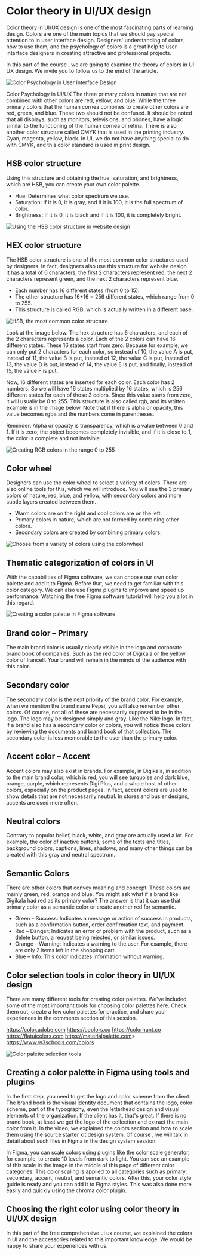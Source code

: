 # Color theory in UI/UX design

Color theory in UI/UX design is one of the most fascinating parts of learning design. Colors are one of the main topics that we should pay special attention to in user interface design. Designers' understanding of colors, how to use them, and the psychology of colors is a great help to user interface designers in creating attractive and professional projects.

In this part of the course , we are going to examine the theory of colors in UI UX design. We invite you to follow us to the end of the article.

![Color Psychology in User Interface Design](color-systems.webp)

Color Psychology in UI/UX
The three primary colors in nature that are not combined with other colors are red, yellow, and blue. While the three primary colors that the human cornea combines to create other colors are red, green, and blue. These two should not be confused. It should be noted that all displays, such as monitors, televisions, and phones, have a logic similar to the functioning of the human cornea or retina. There is also another color structure called CMYK that is used in the printing industry. Cyan, magenta, yellow, black. In UI, we do not have anything special to do with CMYK, and this color standard is used in print design.

## HSB color structure

Using this structure and obtaining the hue, saturation, and brightness, which are HSB, you can create your own color palette.

- Hue: Determines what color spectrum we use.
- Saturation: If it is 0, it is gray, and if it is 100, it is the full spectrum of color.
- Brightness: If it is 0, it is black and if it is 100, it is completely bright.

![Using the HSB color structure in website design](hsb-color-system.webp)

## HEX color structure

The HSB color structure is one of the most common color structures used by designers. In fact, designers also use this structure for website design . It has a total of 6 characters, the first 2 characters represent red, the next 2 characters represent green, and the next 2 characters represent blue.

- Each number has 16 different states (from 0 to 15).
- The other structure has 16\*16 = 256 different states, which range from 0 to 255.
- This structure is called RGB, which is actually written in a different base.

![HSB, the most common color structure](hex-color-system.webp)

Look at the image below. The hex structure has 6 characters, and each of the 2 characters represents a color. Each of the 2 colors can have 16 different states. These 16 states start from zero. Because for example, we can only put 2 characters for each color, so instead of 10, the value A is put, instead of 11, the value B is put, instead of 12, the value C is put, instead of 13, the value D is put, instead of 14, the value E is put, and finally, instead of 15, the value F is put.

Now, 16 different states are inserted for each color. Each color has 2 numbers. So we will have 16 states multiplied by 16 states, which is 256 different states for each of those 3 colors. Since this value starts from zero, it will usually be 0 to 255. This structure is also called rgb, and its written example is in the image below. Note that if there is alpha or opacity, this value becomes rgba and the numbers come in parentheses.

Reminder: Alpha or opacity is transparency, which is a value between 0 and 1. If it is zero, the object becomes completely invisible, and if it is close to 1, the color is complete and not invisible.

![Creating RGB colors in the range 0 to 255](hex-rgb.webp)

## Color wheel

Designers can use the color wheel to select a variety of colors. There are also online tools for this, which we will introduce. You will see the 3 primary colors of nature, red, blue, and yellow, with secondary colors and more subtle layers created between them.

- Warm colors are on the right and cool colors are on the left.
- Primary colors in nature, which are not formed by combining other colors.
- Secondary colors are created by combining primary colors.

![Choose from a variety of colors using the colorwheel](color-wheel.webp)

## Thematic categorization of colors in UI

With the capabilities of Figma software, we can choose our own color palette and add it to Figma. Before that, we need to get familiar with this color category. We can also use Figma plugins to improve and speed up performance. Watching the free Figma software tutorial will help you a lot in this regard.

![Creating a color palette in Figma software](color-pack-765x1024.webp)

## Brand color – Primary

The main brand color is usually clearly visible in the logo and corporate brand book of companies. Such as the red color of Digikala or the yellow color of Irancell. Your brand will remain in the minds of the audience with this color.

## Secondary color

The secondary color is the next priority of the brand color. For example, when we mention the brand name Pepsi, you will also remember other colors. Of course, not all of these are necessarily supposed to be in the logo. The logo may be designed simply and gray. Like the Nike logo. In fact, if a brand also has a secondary color or colors, you will notice those colors by reviewing the documents and brand book of that collection. The secondary color is less memorable to the user than the primary color.

## Accent color – Accent

Accent colors may also exist in brands. For example, in Digikala, in addition to the main brand color, which is red, you will see turquoise and dark blue, orange, purple, which represents Digi Plus, and a whole host of other colors, especially on the product pages. In fact, accent colors are used to show details that are not necessarily neutral. In stores and busier designs, accents are used more often.

## Neutral colors

Contrary to popular belief, black, white, and gray are actually used a lot. For example, the color of inactive buttons, some of the texts and titles, background colors, captions, lines, shadows, and many other things can be created with this gray and neutral spectrum.

## Semantic Colors

There are other colors that convey meaning and concept. These colors are mainly green, red, orange and blue. You might ask what if a brand like Digikala had red as its primary color? The answer is that it can use that primary color as a semantic color or create another red for semantic.

- Green – Success: Indicates a message or action of success in products, such as a confirmation button, order confirmation text, and payment.
- Red – Danger: Indicates an error or problem with the product, such as a delete button, a request being rejected, or similar issues.
- Orange – Warning: Indicates a warning to the user. For example, there are only 2 items left in the shopping cart.
- Blue – Info: This color indicates information without warning.

## Color selection tools in color theory in UI/UX design

There are many different tools for creating color palettes. We've included some of the most important tools for choosing color palettes here. Check them out, create a few color palettes for practice, and share your experiences in the comments section of this session.

<https://color.adobe.com>
<https://coolors.co>
<https://colorhunt.co>
<https://flatuicolors.com>
<https://materialpalette.com>>
<https://www.w3schools.com/colors>

![Color palette selection tools](palette.webp)

## Creating a color palette in Figma using tools and plugins

In the first step, you need to get the logo and color scheme from the client. The brand book is the visual identity document that contains the logo, color scheme, part of the typography, even the letterhead design and visual elements of the organization. If the client has it, that's great. If there is no brand book, at least we get the logo of the collection and extract the main color from it. In the video, we explained the colors section and how to scale them using the source starter kit design system. Of course , we will talk in detail about such files in Figma in the design system session.

In Figma, you can scale colors using plugins like the color scale generator, for example, to create 10 levels from dark to light. You can see an example of this scale in the image in the middle of this page of different color categories. This color scaling is applied to all categories such as primary, secondary, accent, neutral, and semantic colors. After this, your color style guide is ready and you can add it to Figma styles. This was also done more easily and quickly using the chroma color plugin.

## Choosing the right color using color theory in UI/UX design

In this part of the free comprehensive ui ux course, we explained the colors in UI and the accessories related to this important knowledge. We would be happy to share your experiences with us.
